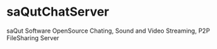 # saQutChatServer
saQut Software OpenSource Chating, Sound and Video Streaming, P2P FileSharing Server
